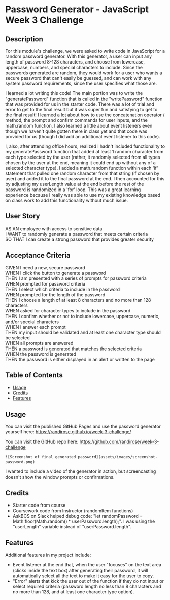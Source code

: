 # Password Generator - JavaScript Week 3 Challenge

## Description

For this module's challenge, we were asked to write code in JavaScript for a random password generator. With this generator, a user can input any length of password 8-128 characters, and choose from lowercase, uppercase, numbers, and special characters to include. Since the passwords generated are random, they would work for a user who wants a secure password that can't easily be guessed, and can work with any system password requirements, since the user specifies what those are.  

I learned a lot writing this code! The main portion was to write the "generatePassword" function that is called in the "writePassword" function that was provided for us in the starter code. There was a lot of trial and error to get to the final result but it was super fun and satisfying to get to the final result! I learned a lot about how to use the concatenation operator / method, the prompt and confirm commands for user inputs, and the math.random function. I also learned a little about event listeners even though we haven't quite gotten there in class yet and that code was provided for us (though I did add an additional event listener to this code).  

I, also, after attending office hours, realized I hadn't included functionality to my generatePassword function that added at least 1 random character from each type selected by the user (rather, it randomly selected from all types chosen by the user at the end, meaning it could end up without any of a selected character type). I added a math.random function within each 'if' statement that pulled one random character from that string (if chosen by user) and added it to the final password at the end. I then accounted for this by adjusting my userLength value at the end before the rest of the password is randomized in a 'for' loop. This was a great learning experience because I really was able to use my existing knowledge based on class work to add this functionality without much issue.

## User Story  

AS AN employee with access to sensitive data  
I WANT to randomly generate a password that meets certain criteria  
SO THAT I can create a strong password that provides greater security  

## Acceptance Criteria  

GIVEN I need a new, secure password  
WHEN I click the button to generate a password  
THEN I am presented with a series of prompts for password criteria  
WHEN prompted for password criteria  
THEN I select which criteria to include in the password  
WHEN prompted for the length of the password  
THEN I choose a length of at least 8 characters and no more than 128 characters  
WHEN asked for character types to include in the password  
THEN I confirm whether or not to include lowercase, uppercase, numeric, and/or special characters  
WHEN I answer each prompt  
THEN my input should be validated and at least one character type should be selected  
WHEN all prompts are answered  
THEN a password is generated that matches the selected criteria  
WHEN the password is generated  
THEN the password is either displayed in an alert or written to the page  


## Table of Contents

- [Usage](#usage)  
- [Credits](#credits)  
- [Features](#features)  

## Usage

You can visit the published GitHub Pages and use the password generator yourself here: https://randirose.github.io/week-3-challenge/  

You can visit the GitHub repo here: https://github.com/randirose/week-3-challenge  

    ![Screenshot of final generated password](assets/images/screenshot-password.png)

I wanted to include a video of the generator in action, but screencasting doesn't show the window prompts or confirmations.  

## Credits

- Starter code from course  
- Coursework code from Instructor (randomItem functions)
- AskBCS on Slack helped debug code: "let randomPassword = Math.floor(Math.random() * userPassword.length);". I was using the "userLength" variable instead of "userPassword.length".

## Features

Additional features in my project include:  

- Event listener at the end that, when the user "focuses" on the text area (clicks inside the text box) after generating their password, it will automatically select all the text to make it easy for the user to copy.
- "Error" alerts that kick the user out of the function if they do not input or select required criteria (password length no less than 8 characters and no more than 128, and at least one character type option).

